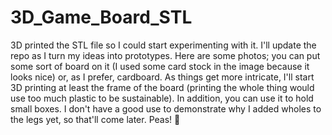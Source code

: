 # 3D_Game_Board_STL
3D printed the STL file so I could start experimenting with it. I'll update the repo as I turn my ideas into prototypes. Here are some photos; you can put some sort of board on it (I used some card stock in the image because it looks nice) or, as I prefer, cardboard. As things get more intricate, I'll start 3D printing at least the frame of the board (printing the whole thing would use too much plastic to be sustainable). In addition, you can use it to hold small boxes. I don't have a good use to demonstrate why I added wholes to the legs yet, so that'll come later. Peas! 🤟
